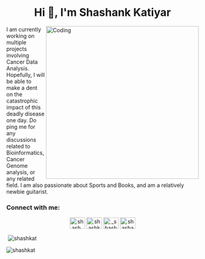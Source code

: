 <h1 align="center">Hi 👋, I'm Shashank Katiyar</h1>
<!-- <h3 align="center">A Computational Biology Enthusiast</h3> -->


<img align="right" alt="Coding" width="400" src="https://www.devangthakkar.com/main_files/dna_gif_round_light.gif">
<!-- 
<p align="left"> <img src="https://komarev.com/ghpvc/?username=shashkat&label=Profile%20views&color=0e75b6&style=flat" alt="shashkat" /> </p>

<p align="left"> <a href="https://github.com/ryo-ma/github-profile-trophy"><img src="https://github-profile-trophy.vercel.app/?username=shashkat" alt="shashkat" /></a> </p>

<p align="left"> <a href="https://twitter.com/shash_kat" target="blank"><img src="https://img.shields.io/twitter/follow/shash_kat?logo=twitter&style=for-the-badge" alt="shash_kat" /></a> </p>
 -->
 
I am currently working on multiple projects involving Cancer Data Analysis. Hopefully, I will be able to make a dent on the catastrophic impact of this deadly disease one day. Do ping me for any discussions related to Bioinformatics, Cancer Genome analysis, or any related field. I am also passionate about Sports and Books, and am a relatively newbie guitarist.
<!-- - 🔭 I’m currently working on **Cancer genome data analysis**

- 🌱 I’m currently learning **how to play pool and the guitar**

- 📫 How to reach me **shashanksk31@gmail.com** -->

<h3 align="left">Connect with me:</h3>
<p align="center">
<a href="https://twitter.com/shash_kat" target="blank"><img align="center" src="https://raw.githubusercontent.com/rahuldkjain/github-profile-readme-generator/master/src/images/icons/Social/twitter.svg" alt="shash_kat" height="30" width="40" /></a>
<a href="https://linkedin.com/in/shashkat" target="blank"><img align="center" src="https://raw.githubusercontent.com/rahuldkjain/github-profile-readme-generator/master/src/images/icons/Social/linked-in-alt.svg" alt="shashkat" height="30" width="40" /></a>
<a href="https://instagram.com/_shashank31_" target="blank"><img align="center" src="https://raw.githubusercontent.com/rahuldkjain/github-profile-readme-generator/master/src/images/icons/Social/instagram.svg" alt="_shashank31_" height="30" width="40" /></a>
<a href="https://www.youtube.com/c/shashankkatiyar31" target="blank"><img align="center" src="https://raw.githubusercontent.com/rahuldkjain/github-profile-readme-generator/master/src/images/icons/Social/youtube.svg" alt="shashankkatiyar31" height="30" width="40" /></a>
</p>
<!--
<h3 align="left">Languages and Tools:</h3>
<p align="left"> <a href="https://www.gnu.org/software/bash/" target="_blank" rel="noreferrer"> <img src="https://www.vectorlogo.zone/logos/gnu_bash/gnu_bash-icon.svg" alt="bash" width="40" height="40"/> </a> <a href="https://www.cprogramming.com/" target="_blank" rel="noreferrer"> <img src="https://raw.githubusercontent.com/devicons/devicon/master/icons/c/c-original.svg" alt="c" width="40" height="40"/> </a> <a href="https://www.w3schools.com/cpp/" target="_blank" rel="noreferrer"> <img src="https://raw.githubusercontent.com/devicons/devicon/master/icons/cplusplus/cplusplus-original.svg" alt="cplusplus" width="40" height="40"/> </a> <a href="https://git-scm.com/" target="_blank" rel="noreferrer"> <img src="https://www.vectorlogo.zone/logos/git-scm/git-scm-icon.svg" alt="git" width="40" height="40"/> </a> <a href="https://www.linux.org/" target="_blank" rel="noreferrer"> <img src="https://raw.githubusercontent.com/devicons/devicon/master/icons/linux/linux-original.svg" alt="linux" width="40" height="40"/> </a> <a href="https://pandas.pydata.org/" target="_blank" rel="noreferrer"> <img src="https://raw.githubusercontent.com/devicons/devicon/2ae2a900d2f041da66e950e4d48052658d850630/icons/pandas/pandas-original.svg" alt="pandas" width="40" height="40"/> </a> <a href="https://www.photoshop.com/en" target="_blank" rel="noreferrer"> <img src="https://raw.githubusercontent.com/devicons/devicon/master/icons/photoshop/photoshop-line.svg" alt="photoshop" width="40" height="40"/> </a> <a href="https://www.python.org" target="_blank" rel="noreferrer"> <img src="https://raw.githubusercontent.com/devicons/devicon/master/icons/python/python-original.svg" alt="python" width="40" height="40"/> </a> <a href="https://scikit-learn.org/" target="_blank" rel="noreferrer"> <img src="https://upload.wikimedia.org/wikipedia/commons/0/05/Scikit_learn_logo_small.svg" alt="scikit_learn" width="40" height="40"/> </a> <a href="https://seaborn.pydata.org/" target="_blank" rel="noreferrer"> <img src="https://seaborn.pydata.org/_images/logo-mark-lightbg.svg" alt="seaborn" width="40" height="40"/> </a> <a href="https://www.tensorflow.org" target="_blank" rel="noreferrer"> <img src="https://www.vectorlogo.zone/logos/tensorflow/tensorflow-icon.svg" alt="tensorflow" width="40" height="40"/> </a> </p>
-->
<!-- <p><img align="left" src="https://github-readme-stats.vercel.app/api/top-langs?username=shashkat&show_icons=true&locale=en&layout=compact" alt="shashkat" /></p> -->

<p>&nbsp;<img align="center" src="https://github-readme-stats.vercel.app/api?username=shashkat&show_icons=true&locale=en" alt="shashkat" /></p>

<p><img align="center" src="https://github-readme-streak-stats.herokuapp.com/?user=shashkat&" alt="shashkat" /></p>

<!--

### Hi there 👋

- 🔭 I’m currently working on Cancer genome data analysis
- 🌱 I’m currently learning how to play the guitar
- 👯 I’m looking to collaborate on any project related to Computational Biology
- 💬 Ask me about whatever you think I can help you with
- 📫 How to reach me: shashanksk31@gmail.com or shashkat@iitk.ac.in (I dont know how long the latter will last)

**shashkat/shashkat** is a ✨ _special_ ✨ repository because its `README.md` (this file) appears on your GitHub profile.

Here are some ideas to get you started:




- 🤔 I’m looking for help with ...


- 😄 Pronouns: ...

-->
